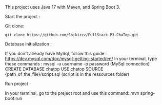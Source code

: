 This project uses Java 17 with Maven, and Spring Boot 3.

Start the project :

Git clone:

    git clone https://github.com/Shikizzz/FullStack-P3-ChaTop.git

Database initialization :

If you don't already have MySql, follow this guide : https://dev.mysql.com/doc/mysql-getting-started/en/
In your terminal, type these commands :
mysql -u username -p password       (MySql connection)
CREATE DATABASE chatop
USE chatop
SOURCE {path_of_the_file}/script.sql   (script is in the ressources folder)

Run project :

In your terminal, go to the preject root and use this command:
mvn spring-boot:run
